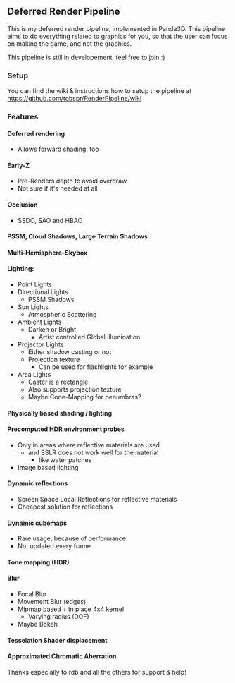 ## Deferred Render Pipeline

This is my deferred render pipeline, implemented in Panda3D. This 
pipeline aims to do everything related to graphics for you, so that
the user can focus on making the game, and not the graphics.

This pipeline is still in developement, feel free to join :)

### Setup
You can find the wiki & instructions how to setup the pipeline at
https://github.com/tobspr/RenderPipeline/wiki

### Features

#### Deferred rendering
- Allows forward shading, too

#### Early-Z
- Pre-Renders depth to avoid overdraw
- Not sure if it's needed at all

#### Occlusion
- SSDO, SAO and HBAO

#### PSSM, Cloud Shadows, Large Terrain Shadows

#### Multi-Hemisphere-Skybox

#### Lighting:
- Point Lights
- Directional Lights
    - PSSM Shadows
- Sun Lights
    - Atmospheric Scattering
- Ambient Lights
    - Darken or Bright
        - Artist controlled Global Illumination
- Projector Lights
    - Either shadow casting or not
    - Projection texture
        - Can be used for flashlights for example
- Area Lights
    - Caster is a rectangle
    - Also supports projection texture
    - Maybe Cone-Mapping for penumbras?

#### Physically based shading / lighting

#### Precomputed HDR environment probes
- Only in areas where reflective materials are used
    - and SSLR does not work well for the material
        - like water patches
- Image based lighting

#### Dynamic reflections
- Screen Space Local Reflections for reflective materials
- Cheapest solution for reflections

#### Dynamic cubemaps 
- Rare usage, because of performance
- Not updated every frame

#### Tone mapping (HDR)

#### Blur
- Focal Blur
- Movement Blur (edges)
- Mipmap based + in place 4x4 kernel
    - Varying radius (DOF)
- Maybe Bokeh

#### Tesselation Shader displacement

#### Approximated Chromatic Aberration


Thanks especially to rdb and all the others for support & help!
